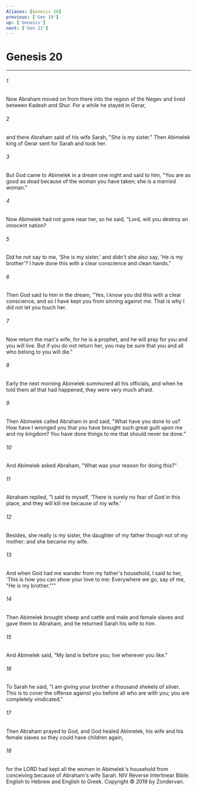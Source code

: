 ```yaml
---
Aliases: [Genesis 20]
previous: ['Gen 19']
up: ['Genesis']
next: ['Gen 21']
---
```

# Genesis 20

***


###### 1 
Now Abraham moved on from there into the region of the Negev and lived between Kadesh and Shur. For a while he stayed in Gerar, 

###### 2 
and there Abraham said of his wife Sarah, "She is my sister." Then Abimelek king of Gerar sent for Sarah and took her. 

###### 3 
But God came to Abimelek in a dream one night and said to him, "You are as good as dead because of the woman you have taken; she is a married woman." 

###### 4 
Now Abimelek had not gone near her, so he said, "Lord, will you destroy an innocent nation? 

###### 5 
Did he not say to me, 'She is my sister,' and didn't she also say, 'He is my brother'? I have done this with a clear conscience and clean hands." 

###### 6 
Then God said to him in the dream, "Yes, I know you did this with a clear conscience, and so I have kept you from sinning against me. That is why I did not let you touch her. 

###### 7 
Now return the man's wife, for he is a prophet, and he will pray for you and you will live. But if you do not return her, you may be sure that you and all who belong to you will die." 

###### 8 
Early the next morning Abimelek summoned all his officials, and when he told them all that had happened, they were very much afraid. 

###### 9 
Then Abimelek called Abraham in and said, "What have you done to us? How have I wronged you that you have brought such great guilt upon me and my kingdom? You have done things to me that should never be done." 

###### 10 
And Abimelek asked Abraham, "What was your reason for doing this?" 

###### 11 
Abraham replied, "I said to myself, 'There is surely no fear of God in this place, and they will kill me because of my wife.' 

###### 12 
Besides, she really is my sister, the daughter of my father though not of my mother; and she became my wife. 

###### 13 
And when God had me wander from my father's household, I said to her, 'This is how you can show your love to me: Everywhere we go, say of me, "He is my brother."'" 

###### 14 
Then Abimelek brought sheep and cattle and male and female slaves and gave them to Abraham, and he returned Sarah his wife to him. 

###### 15 
And Abimelek said, "My land is before you; live wherever you like." 

###### 16 
To Sarah he said, "I am giving your brother a thousand shekels of silver. This is to cover the offense against you before all who are with you; you are completely vindicated." 

###### 17 
Then Abraham prayed to God, and God healed Abimelek, his wife and his female slaves so they could have children again, 

###### 18 
for the LORD had kept all the women in Abimelek's household from conceiving because of Abraham's wife Sarah. NIV Reverse Interlinear Bible: English to Hebrew and English to Greek. Copyright © 2019 by Zondervan.
